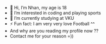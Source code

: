 - 👋 Hi, I’m Nhan, my age is 18
- 👀 I’m interested in coding and playing sports
- 🌱 I’m currently studying at VKU
- ⚡ Fun fact: I am very very love Football ^^
- And why are you reading my profile now ??
- Contact me for your reason =))
